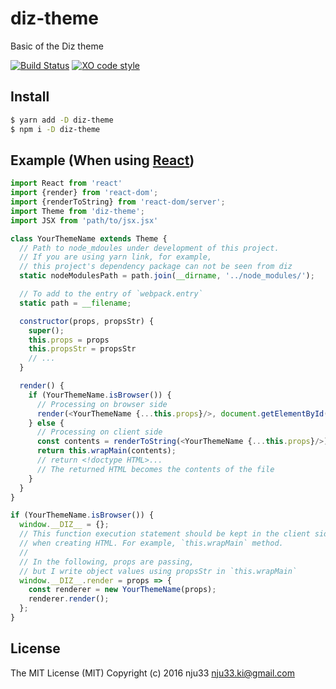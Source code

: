 # diz-theme

Basic of the Diz theme

[![Build Status](https://travis-ci.org/nju33/diz-theme.svg?branch=master)](https://travis-ci.org/nju33/diz-theme) [![XO code style](https://img.shields.io/badge/code_style-XO-5ed9c7.svg)](https://github.com/sindresorhus/xo)

## Install

```bash
$ yarn add -D diz-theme
$ npm i -D diz-theme
```

## Example (When using [React](https://github.com/facebook/react))

```js
import React from 'react'
import {render} from 'react-dom';
import {renderToString} from 'react-dom/server';
import Theme from 'diz-theme';
import JSX from 'path/to/jsx.jsx'

class YourThemeName extends Theme {
  // Path to node_mdoules under development of this project.
  // If you are using yarn link, for example,
  // this project's dependency package can not be seen from diz
  static nodeModulesPath = path.join(__dirname, '../node_modules/');

  // To add to the entry of `webpack.entry`
  static path = __filename;

  constructor(props, propsStr) {
    super();
    this.props = props
    this.propsStr = propsStr
    // ...
  }

  render() {
    if (YourThemeName.isBrowser()) {
      // Processing on browser side
      render(<YourThemeName {...this.props}/>, document.getElementById('blog'));
    } else {
      // Processing on client side
      const contents = renderToString(<YourThemeName {...this.props}/>);
      return this.wrapMain(contents);
      // return <!doctype HTML>...
      // The returned HTML becomes the contents of the file
    }
  }
}

if (YourThemeName.isBrowser()) {
  window.__DIZ__ = {};
  // This function execution statement should be kept in the client side
  // when creating HTML. For example, `this.wrapMain` method.
  //
  // In the following, props are passing,
  // but I write object values using propsStr in `this.wrapMain`
  window.__DIZ__.render = props => {
    const renderer = new YourThemeName(props);
    renderer.render();
  };
}

```

## License

The MIT License (MIT)
Copyright (c) 2016 nju33 <nju33.ki@gmail.com>
